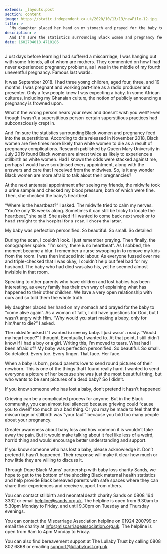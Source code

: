 ```yaml
--- 
extends: _layouts.post 
section: content 
image: https://static.independent.co.uk/2020/10/13/13/newFile-12.jpg 
title: > 
  ‘My daughter placed her hand on my stomach and prayed for the baby to ‘come alive again’’ 
description: > 
  And I’m sure the statistics surrounding Black women and pregnancy feed into the superstitions.According to data released in November 2018, Black women are five times more likely than white women to die as a result of pregnancy complications.Research published by Queen Mary University in July 2019 found Black women are almost twice as likely to experience a stillbirth as white women.So, is it any wonder Black women are more afraid to talk about their pregnancies?My daughter placed her hand on my stomach and prayed for the baby to “come alive again”. 
date: 1602704018.4710186 
--- 
```

J ust days before learning I had suffered a miscarriage, I was hanging out with some friends, all of whom are mothers. They commented on how I had never experienced pregnancy problems, as I was in the middle of my fourth uneventful pregnancy. Famous last words.

It was September 2018. I had three young children, aged four, three, and 19 months. I was pregnant and working part-time as a radio producer and presenter. Only a few people knew I was expecting a baby. In some African cultures, including my Ghanaian culture, the notion of publicly announcing a pregnancy is frowned upon.

What if the wrong person hears your news and doesn’t wish you well? Even though I wasn’t a superstitious person, certain superstitious practices had subconsciously crept in.

And I’m sure the statistics surrounding Black women and pregnancy feed into the superstitions. According to data released in November 2018, Black women are five times more likely than white women to die as a result of pregnancy complications. Research published by Queen Mary University in July 2019 found Black women are almost twice as likely to experience a stillbirth as white women. Had I known the odds were stacked against me, perhaps I would have scrutinised every appointment, along with the answers and care that I received from the midwives. So, is it any wonder Black women are more afraid to talk about their pregnancies?

At the next antenatal appointment after seeing my friends, the midwife took a urine sample and checked my blood pressure, both of which were fine. Then, she checked the baby’s heartbeat.

“Where is the heartbeat?” I asked. The midwife tried to calm my nerves. “You’re only 18 weeks along. Sometimes it can still be tricky to locate the heartbeat,” she said. She asked if I wanted to come back next week or to head straight to the hospital for a scan. I chose the latter.

My baby was perfection personified. So beautiful. So small. So detailed

During the scan, I couldn’t look. I just remember praying. Then finally, the sonographer spoke. “I’m sorry, there is no heartbeat”. As I sobbed, the moment became a blur. I remember a nurse swooping in to remove my kids from the room. I was then induced into labour. As everyone fussed over me and triple-checked that I was okay, I couldn’t help but feel bad for my husband. The baby who had died was also his, yet he seemed almost invisible in that room.

Speaking to other parents who have children and lost babies has been interesting, as every family has their own way of explaining what has happened to their other children. We have a very open relationship with ours and so told them the whole truth.

My daughter placed her hand on my stomach and prayed for the baby to “come alive again”. As a woman of faith, I did have questions for God, but I wasn’t angry with Him. “Why would you start making a baby, only for him/her to die?” I asked.

The midwife asked if I wanted to see my baby. I just wasn’t ready. “Would my heart cope?” I thought. Eventually, I wanted to. At that point, I still didn’t know if I had a boy or a girl. Writing this, I’m moved to tears. What had I been afraid of? My baby was perfection personified. So beautiful. So small. So detailed. Every toe. Every finger. That face. Her face.

When a baby is born, proud parents love to send round pictures of their newborn. This is one of the things that I found really hard. I wanted to send everyone a picture of her because she was just the most beautiful thing, but who wants to be sent pictures of a dead baby? So I didn’t.

If you know someone who has lost a baby, don’t pretend it hasn’t happened

Grieving can be a complicated process for anyone. But in the Black community, you can almost feel silenced because grieving could “cause you to dwell” too much on a bad thing. Or you may be made to feel that the miscarriage or stillbirth was “your fault” because you told too many people about your pregnancy.

Greater awareness about baby loss and how common it is wouldn’t take away the pain. But it would make talking about it feel like less of a weird, horrid thing and would encourage better understanding and support.

If you know someone who has lost a baby, please acknowledge it. Don’t pretend it hasn’t happened. Their response will make it clear how much or how little they are willing to discuss it.

Through Dope Black Mums’ partnership with baby loss charity Sands, we hope to get to the bottom of the shocking Black maternal health statistics and help provide Black bereaved parents with safe spaces where they can share their experiences and receive support from others.

You can contact stillbirth and neonatal death charity Sands on 0808 164 3332 or email helpline@sands.org.uk. The helpline is open from 9.30am to 5.30pm Monday to Friday, and until 9.30pm on Tuesday and Thursday evenings.

You can contact the Miscarriage Association helpline on 01924 200799 or email the charity at info@miscarriageassociation.org.uk. The helpline is open from 9am to 4pm Monday to Friday.

You can also find bereavement support at The Lullaby Trust by calling 0808 802 6868 or emailing support@lullabytrust.org.uk.